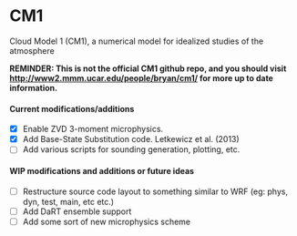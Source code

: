# CM1
Cloud Model 1 (CM1), a numerical model for idealized studies of the atmosphere

**REMINDER: This is not the official CM1 github repo, and you should visit http://www2.mmm.ucar.edu/people/bryan/cm1/ for more up to date information.**

#### Current modifications/additions
- [x] Enable ZVD 3-moment microphysics.
- [x] Add Base-State Substitution code. Letkewicz et al. (2013)
- [ ] Add various scripts for sounding generation, plotting, etc.

#### WIP modifications and additions or future ideas
- [ ] Restructure source code layout to something similar to WRF (eg: phys, dyn, test, main, etc etc.)
- [ ] Add DaRT ensemble support
- [ ] Add some sort of new microphysics scheme
